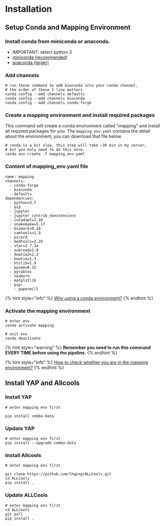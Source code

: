 # Installation

## Setup Conda and Mapping Environment

### Install conda from miniconda or anaconda.

* IMPORTANT: select python 3
* [miniconda \(recommended\)](https://conda.io/miniconda.html)
* [anaconda \(larger\)](https://www.anaconda.com/download/)

### Add channels

```text
# run these command to add bioconda into your conda channel, 
# the order of these 3 line matters
conda config --add channels defaults
conda config --add channels bioconda
conda config --add channels conda-forge
```

### Create a mapping environment and install required packages

This command will create a conda environment called "mapping" and install all required packages for you. The `mapping_env.yaml` contains the detail about the environment, you can download that file below.

```text
# conda is a bit slow, this step will take ~30 min in my server, 
# but you only need to do this once.
conda env create -f mapping_env.yaml
```

### Content of mapping\_env.yaml file

```text
name: mapping
channels:
  - conda-forge
  - bioconda
  - defaults
dependencies:
  - python=3.7
  - pip
  - jupyter
  - jupyter_contrib_nbextensions
  - cutadapt=2.10
  - snakemake=5.17
  - bismark=0.20
  - samtools=1.9
  - picard
  - bedtools=2.29
  - star=2.7.3a
  - subread=2.0
  - bowtie2=2.3
  - bowtie=1.3
  - htslib=1.9
  - pysam=0.15
  - pytables
  - seaborn
  - matplotlib
  - pip:
    - papermill

```

{% hint style="info" %}
[Why using a conda environment?](other/faq.md#why-using-conda-environment)
{% endhint %}

### Activate the mapping environment

```text
# enter env
conda activate mapping

# exit env
conda deactivate
```

{% hint style="warning" %}
**Remember you need to run this command EVERY TIME before using the pipeline.**
{% endhint %}

{% hint style="info" %}
[How to check whether you are in the mapping environment?](other/faq.md#how-to-check-whether-you-are-in-the-mapping-environment)
{% endhint %}

## Install YAP and Allcools

### Install YAP

```text
# enter mapping env first

pip install cemba-data
```

### Update YAP

```text
# enter mapping env first
pip install --upgrade cemba-data
```

### Install Allcools

```text
# enter mapping env first

git clone https://github.com/lhqing/ALLCools.git
cd ALLCools
pip install .
```

### Update ALLCools

```text
# enter mapping env first
cd ALLCools
git pull
pip install .
```

